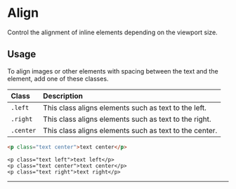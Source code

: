 # Align

<p class="uk-text-lead">Control the alignment of inline elements depending on the viewport size.</p>

## Usage

To align images or other elements with spacing between the text and the element, add one of these classes.

| Class              | Description                                                         |
|:-------------------|:--------------------------------------------------------------------|
| `.left`   | This class aligns elements such as text to the left. |
| `.right`  | This class aligns elements such as text to the right. |
| `.center` | This class aligns elements such as text to the center.                     |

```html
<p class="text center">text center</p>
```

```example
<p class="text left">text left</p>
<p class="text center">text center</p>
<p class="text right">text right</p>
```

***
